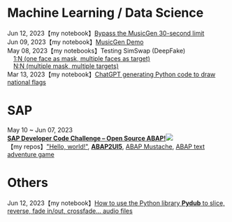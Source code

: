 # **Machine Learning / Data Science** 
Jun 12, 2023【my notebook】[Bypass the MusicGen 30-second limit](https://drive.google.com/file/d/1-JFtxWjBmHhmd4j7M9QSnFieUAHBnkzj)  
Jun 09, 2023【my notebook】[MusicGen Demo](https://drive.google.com/file/d/1X8U9pLUMCwD0YjkwSMHgPnZka2hOy0NH)    
May 08, 2023【my notebooks】Testing SimSwap (DeepFake)  
&emsp;[1:N (one face as mask, multiple faces as target)](https://colab.research.google.com/drive/1L9p-lvFBRaiom9zXtZloXkAEWvNO2jEl)  
&emsp;[N:N (multiple mask, multiple targets)](https://colab.research.google.com/drive/1L9p-lvFBRaiom9zXtZloXkAEWvNO2jEl)  
Mar 13, 2023【my notebook】[ChatGPT generating Python code to draw national flags](https://colab.research.google.com/drive/1pnYkGt91ayhtS4zXEb8YVKjioj-BGb1V)  

# **SAP**  
May 10 ~ Jun 07, 2023  
[**SAP Developer Code Challenge – Open Source ABAP!**](https://blogs.sap.com/2023/05/10/sap-developer-code-challenge-open-source-abap/)<img src="https://community.sap.com/images/bltf8824bc4298e468e/devChallenge3-1.svg">  
【my repos】["Hello, world!"](https://github.com/Nov05/sap-btp-trial/blob/main/src/znov05_hello_world.clas.abap), [**ABAP2UI5**](https://github.com/Nov05/sap-abap2UI5), [ABAP Mustache](https://github.com/Nov05/sap-abap-mustache), [ABAP text adventure game](https://github.com/Nov05/sap-abap2ui5/tree/main#axage---abap-text-adventure-game-engine)  


# **Others**  
Jun 12, 2023【my notebook】[How to use the Python library **Pydub** to slice, reverse, fade in/out, crossfade... audio files](https://colab.research.google.com/drive/1enS7oLn5vVLxRPFXHkwSfEJBZfwU-N9a)   

<!---
Nov05/Nov05 is a ✨ special ✨ repository because its `README.md` (this file) appears on your GitHub profile.
You can click the Preview link to take a look at your changes.
--->

